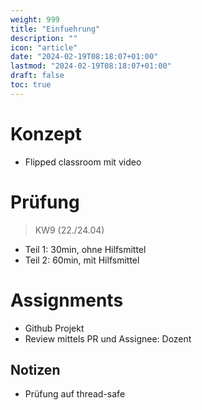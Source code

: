 ```yaml
---
weight: 999
title: "Einfuehrung"
description: ""
icon: "article"
date: "2024-02-19T08:18:07+01:00"
lastmod: "2024-02-19T08:18:07+01:00"
draft: false
toc: true
---
```


# Konzept

- Flipped classroom mit video

# Prüfung

> KW9 (22./24.04)

- Teil 1: 30min, ohne Hilfsmittel
- Teil 2: 60min, mit Hilfsmittel

# Assignments

- Github Projekt
- Review mittels PR und Assignee: Dozent


## Notizen

- Prüfung auf thread-safe
